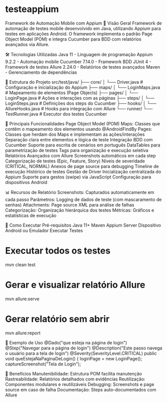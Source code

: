 # testeappium
Framework de Automação Mobile com Appium
📱 Visão Geral
Framework de automação de testes mobile desenvolvido em Java, utilizando Appium para testes em aplicações Android. O framework implementa o padrão Page Object Model (POM) e integra Cucumber para BDD com relatórios avançados via Allure.

🛠️ Tecnologias Utilizadas
Java 11 - Linguagem de programação
Appium 9.2.2 - Automação mobile
Cucumber 7.14.0 - Framework BDD
JUnit 4 - Framework de testes
Allure 2.24.0 - Relatórios de testes avançados
Maven - Gerenciamento de dependências

📂 Estrutura do Projeto
src/test/java/
├── core/
│   └── Driver.java          # Configuração e inicialização do Appium
├── maps/
│   └── LoginMaps.java       # Mapeamento de elementos (Page Objects)
├── pages/
│   └── LoginPage.java       # Ações e interações com as páginas
├── steps/
│   └── LoginSteps.java      # Definições dos steps do Cucumber
├── hooks/
│   └── AllureHooks.java     # Hooks para integração com Allure
└── runner/
    └── TestRunner.java      # Executor dos testes Cucumber


🚀 Principais Funcionalidades
Page Object Model (POM)
Maps: Classes que contêm o mapeamento dos elementos usando @AndroidFindBy
Pages: Classes que herdam dos Maps e implementam as ações/interações
Separação clara entre elementos e lógica de teste
Integração BDD com Cucumber
Suporte para escrita de cenários em português
DataTables para parametrização de testes
Tags para organização e execução seletiva
Relatórios Avançados com Allure
Screenshots automáticos em cada step
Categorização de testes (Epic, Feature, Story)
Níveis de severidade (CRITICAL, NORMAL)
Anexos de page source para debugging
Timeline de execução
Histórico de testes
Gestão de Driver
Inicialização centralizada do Appium
Suporte para gestos (swipe) via JavaScript
Configuração para dispositivos Android

📊 Recursos de Relatório
Screenshots: Capturados automaticamente em cada passo
Parâmetros: Logging de dados de teste (com mascaramento de senhas)
Attachments: Page source XML para análise de falhas
Categorização: Organização hierárquica dos testes
Métricas: Gráficos e estatísticas de execução

🔧 Como Executar
Pré-requisitos
Java 11+
Maven
Appium Server
Dispositivo Android ou Emulador
Executar Testes
# Executar todos os testes
mvn clean test

# Gerar e visualizar relatório Allure
mvn allure:serve

# Gerar relatório sem abrir
mvn allure:report



📝 Exemplo de Uso
@Dado("que esteja na página de login")
@Step("Navegar para a página de login")
@Description("Este passo navega o usuário para a tela de login")
@Severity(SeverityLevel.CRITICAL)
public void queEstejaNaPaginaDeLogin() {
    loginPage = new LoginPage();
    captureScreenshot("Tela de Login");


🎯 Benefícios
Manutenibilidade: Estrutura POM facilita manutenção
Rastreabilidade: Relatórios detalhados com evidências
Reutilização: Componentes modulares e reutilizáveis
Debugging: Screenshots e page source em caso de falha
Documentação: Steps auto-documentados com Allure


